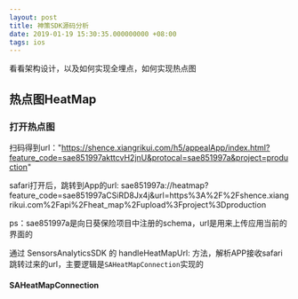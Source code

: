 ```yaml
---
layout: post
title: 神策SDK源码分析
date: 2019-01-19 15:30:35.000000000 +08:00
tags: ios
---
```


看看架构设计，以及如何实现全埋点，如何实现热点图

## 热点图HeatMap

### 打开热点图

扫码得到url："https://shence.xiangrikui.com/h5/appealApp/index.html?feature_code=sae851997akttcvH2jnU&protocal=sae851997a&project=production"

safari打开后，跳转到App的url: sae851997a://heatmap?feature_code=sae851997aCSiRD8Jx4j&url=https%3A%2F%2Fshence.xiangrikui.com%2Fapi%2Fheat_map%2Fupload%3Fproject%3Dproduction

ps：sae851997a是向日葵保险项目中注册的schema，url是用来上传应用当前的界面的

通过 SensorsAnalyticsSDK 的 handleHeatMapUrl: 方法，解析APP接收safari跳转过来的url，主要逻辑是`SAHeatMapConnection`实现的

#### SAHeatMapConnection

